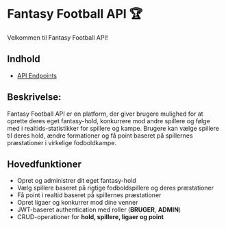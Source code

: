 # Fantasy Football API 🏆

Velkommen til Fantasy Football API!

##  Indhold
- [API Endpoints](./endpoints.md)

## Beskrivelse:
Fantasy Football API er en platform, der giver brugere mulighed for at oprette deres eget fantasy-hold, konkurrere mod andre spillere og følge med i realtids-statistikker for spillere og kampe. Brugere kan vælge spillere til deres hold, ændre formationer og få point baseret på spillernes præstationer i virkelige fodboldkampe.

## Hovedfunktioner
- Opret og administrer dit eget fantasy-hold
- Vælg spillere baseret på rigtige fodboldspillere og deres præstationer
- Få point i realtid baseret på spillernes præstationer
- Opret ligaer og konkurrer mod dine venner
- JWT-baseret authentication med roller (**BRUGER**, **ADMIN**)
- CRUD-operationer for **hold, spillere, ligaer og point**
